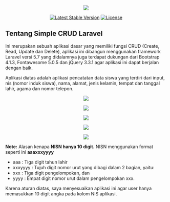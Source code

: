 <p align="center"><img src="https://laravel.com/assets/img/components/logo-laravel.svg"></p>

<p align="center">
<a href="https://packagist.org/packages/laravel/framework"><img src="https://poser.pugx.org/laravel/framework/v/stable.svg" alt="Latest Stable Version"></a>
<a href="https://packagist.org/packages/laravel/framework"><img src="https://poser.pugx.org/laravel/framework/license.svg" alt="License"></a>
</p>

## Tentang Simple CRUD Laravel

Ini merupakan sebuah aplikasi dasar yang memiliki fungsi CRUD (Create, Read, Update dan Delete), aplikasi ini dibangun menggunakan framework Laravel versi 5.7 yang didalamnya juga terdapat dukungan dari Bootstrap 4.1.3, Fontawesome 5.0.5 dan jQuery 3.3.1 agar aplikasi ini dapat berjalan dengan baik.

Aplikasi diatas adalah aplikasi pencatatan data siswa yang terdiri dari input, nis (nomor induk siswa), nama, alamat, jenis kelamin, tempat dan tanggal lahir, agama dan nomor telepon.

<p align="center"><img src="https://syam.web.id/portofolio/img/Laravel-basic-crud/frontend.png"></p>
<p align="center"><img src="https://syam.web.id/portofolio/img/Laravel-basic-crud/view.png"></p>
<p align="center"><img src="https://syam.web.id/portofolio/img/Laravel-basic-crud/Konfirmasi_hapus.png"></p>
<p align="center"><img src="https://syam.web.id/portofolio/img/Laravel-basic-crud/Edit.png"></p>
<p align="center"><img src="https://syam.web.id/portofolio/img/Laravel-basic-crud/search_box.png"></p>

**Note:**
Alasan kenapa **NISN hanya 10 digit.**
NISN menggunakan format seperti ini **aaaxxxyyyy**

- aaa : Tiga digit tahun lahir
- xxxyyyy : Tujuh digit nomor urut yang dibagi dalam 2 bagian, yaitu:
- xxx : Tiga digit pengelompokan, dan
- yyyy : Empat digit nomor urut dalam pengelompokan xxx.

Karena aturan diatas, saya menyesuaikan aplikasi ini agar user hanya memasukkan 10 digit angka pada kolom NIS aplikasi.
